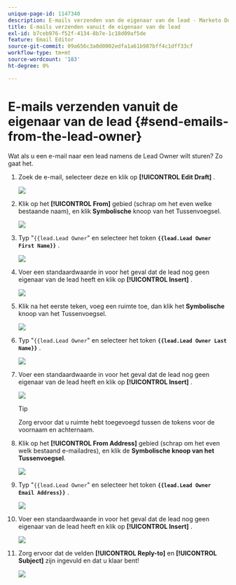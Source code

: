```yaml
---
unique-page-id: 1147340
description: E-mails verzenden van de eigenaar van de lead - Marketo Docs - Productdocumentatie
title: E-mails verzenden vanuit de eigenaar van de lead
exl-id: b7ceb976-f52f-4134-8b7e-1c18d09af5de
feature: Email Editor
source-git-commit: 09a656c3a0d0002edfa1a61b987bff4c1dff33cf
workflow-type: tm+mt
source-wordcount: '183'
ht-degree: 0%

---
```


# E-mails verzenden vanuit de eigenaar van de lead {#send-emails-from-the-lead-owner}

Wat als u een e-mail naar een lead namens de Lead Owner wilt sturen?  Zo gaat het.

1. Zoek de e-mail, selecteer deze en klik op **[!UICONTROL Edit Draft]** .

   ![](assets/one.png)

1. Klik op het **[!UICONTROL From]** gebied (schrap om het even welke bestaande naam), en klik **Symbolische** knoop van het Tussenvoegsel.

   ![](assets/two.png)

1. Typ &quot;`{{lead.Lead Owner`&quot; en selecteer het token **`{{lead.Lead Owner First Name}}`** .

   ![](assets/image2014-9-11-13-3a7-3a43.png)

1. Voer een standaardwaarde in voor het geval dat de lead nog geen eigenaar van de lead heeft en klik op **[!UICONTROL Insert]** .

   ![](assets/image2014-9-11-13-3a7-3a58.png)

1. Klik na het eerste teken, voeg een ruimte toe, dan klik het **Symbolische** knoop van het Tussenvoegsel.

   ![](assets/five.png)

1. Typ &quot;`{{lead.Lead Owner`&quot; en selecteer het token **`{{lead.Lead Owner Last Name}}`** .

   ![](assets/image2014-9-11-13-3a8-3a24.png)

1. Voer een standaardwaarde in voor het geval dat de lead nog geen eigenaar van de lead heeft en klik op **[!UICONTROL Insert]** .

   ![](assets/image2014-9-11-13-3a8-3a39.png)

   >[!TIP]
   >
   >Zorg ervoor dat u ruimte hebt toegevoegd tussen de tokens voor de voornaam en achternaam.

1. Klik op het **[!UICONTROL From Address]** gebied (schrap om het even welk bestaand e-mailadres), en klik de **Symbolische knoop van het Tussenvoegsel**.

   ![](assets/eight.png)

1. Typ &quot;`{{lead.Lead Owner`&quot; en selecteer het token **`{{lead.Lead Owner Email Address}}`** .

   ![](assets/image2014-9-11-13-3a9-3a33.png)

1. Voer een standaardwaarde in voor het geval dat de lead nog geen eigenaar van de lead heeft en klik op **[!UICONTROL Insert]** .

   ![](assets/ten.png)

1. Zorg ervoor dat de velden **[!UICONTROL Reply-to]** en **[!UICONTROL Subject]** zijn ingevuld en dat u klaar bent!

   ![](assets/eleven.png)

